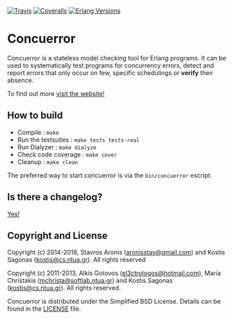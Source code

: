 [![Travis][travis badge]][travis]
[![Coveralls][coveralls badge]][coveralls]
[![Erlang Versions][erlang versions badge]][travis]

# Concuerror

Concuerror is a stateless model checking tool for Erlang programs. It can be used to systematically test programs for concurrency errors, detect and report errors that only occur on few, specific schedulings or **verify** their absence.

To find out more [visit the website!][website]

## How to build

* Compile             : `make`
* Run the testsuites  : `make tests tests-real`
* Run Dialyzer        : `make dialyze`
* Check code coverage : `make cover`
* Cleanup             : `make clean`

The preferred way to start concuerror is via the `bin/concuerror` escript.

## Is there a changelog?

[Yes!][changelog]

## Copyright and License

Copyright (c) 2014-2018,
Stavros Aronis (<aronisstav@gmail.com>) and
Kostis Sagonas (<kostis@cs.ntua.gr>).
All rights reserved

Copyright (c) 2011-2013,
Alkis Gotovos (<el3ctrologos@hotmail.com>),
Maria Christakis (<mchrista@softlab.ntua.gr>) and
Kostis Sagonas (<kostis@cs.ntua.gr>).
All rights reserved.

Concuerror is distributed under the Simplified BSD License.
Details can be found in the [LICENSE][license] file.

<!-- Links -->
[changelog]: ./CHANGELOG.md
[coveralls]: https://coveralls.io/github/parapluu/Concuerror
[license]: ./LICENSE
[travis]: https://travis-ci.org/parapluu/Concuerror
[website]: http://parapluu.github.io/Concuerror

<!-- Badges -->
[coveralls badge]: https://img.shields.io/coveralls/github/parapluu/Concuerror/master.svg?style=flat-square
[erlang versions badge]: https://img.shields.io/badge/erlang-R16B03%20to%2020.2-blue.svg?style=flat-square
[travis badge]: https://img.shields.io/travis/parapluu/Concuerror/master.svg?style=flat-square
